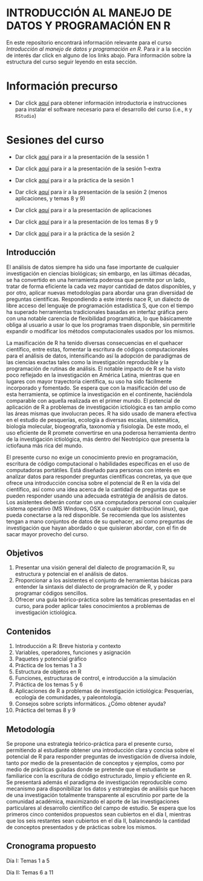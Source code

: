 # INTRODUCCIÓN AL MANEJO DE DATOS Y PROGRAMACIÓN EN R

En este repositorio encontrará información relevante para el curso *Introducción al manejo de datos y programación en R*. Para ir a la sección de interés dar click en alguno de los links abajo. Para información sobre la estructura del curso seguir leyendo en esta sección.

# Información precurso
* Dar click [aquí](https://github.com/gaballench/Intro2R/blob/master/Precurso.Rmd) para obtener información introductoria e instrucciones para instalar el software necesario para el desarrollo del curso (i.e., `R` y `RStudio`)

# Sesiones del curso

* Dar click [aquí](https://github.com/gaballench/Intro2R/blob/master/Session1.md) para ir a la presentación de la sessión 1

* Dar click [aquí](https://github.com/gaballench/Intro2R/blob/master/Session1Extra.md) para ir a la presentación de la sesión 1-extra

* Dar click [aquí](https://github.com/gaballench/Intro2R/blob/master/Session1Practice.md) para ir a la práctica de la sesión 1

* Dar click [aquí](https://github.com/gaballench/Intro2R/blob/master/Session2.md) para ir a la presentación de la sesión 2 (menos aplicaciones, y temas 8 y 9)

* Dar click [aquí]() para ir a la presentación de aplicaciones

* Dar click [aquí]() para ir a la presentación de los temas 8 y 9

* Dar click [aquí]() para ir a la práctica de la sesión 2



## Introducción

El análisis de datos siempre ha sido una fase importante de cualquier investigación en ciencias biológicas; sin embargo, en las últimas décadas, se ha convertido en una herramienta poderosa que permite por un lado, tratar de forma eficiente la cada vez mayor cantidad de datos disponibles, y por otro, aplicar nuevas metodologías para abordar una gran diversidad de preguntas científicas. Respondiendo a este interés nace R, un dialecto de libre acceso del lenguaje de programación estadística S, que con el tiempo ha superado herramientas tradicionales basadas en interfaz gráfica pero con una notable carencia de flexibilidad programática, lo que básicamente obliga al usuario a usar lo que los programas traen disponible, sin permitirle expandir o modificar los métodos computacionales usados por los mismos.

La masificación de R ha tenido diversas consecuencias en el quehacer científico, entre estas, fomentar la escritura de códigos computacionales para el análisis de datos, intensificando así la adopción de paradigmas de las ciencias exactas tales como la investigación reproducible y la programación de rutinas de análisis. El notable impacto de R se ha visto poco reflejado en la investigación en América Latina, mientras que en lugares con mayor trayectoria científica, su uso ha sido fácilmente incorporado y fomentado. Se espera que con la masificación del uso de esta herramienta, se optimice la investigación en el continente, haciéndola comparable con aquella realizada en el primer mundo. El potencial de aplicación de R a problemas de investigación ictiológica es tan amplio como las áreas mismas que involucran peces. R ha sido usado de manera efectiva en el estudio de pesquerías, ecología a diversas escalas, sistemática, biología molecular, biogeografía, taxonomía y fisiología. De este modo, el uso eficiente de R promete convertirse en una poderosa herramienta dentro de la investigación ictiológica, más dentro del Neotrópico que presenta la ictiofauna más rica del mundo.

El presente curso no exige un conocimiento previo en programación, escritura de código computacional o habilidades específicas en el uso de computadoras portátiles. Está diseñado para personas con interés en analizar datos para responder preguntas científicas concretas, ya que que ofrece una introducción concisa sobre el potencial de R en la vida del científico, así como una idea acerca de la cantidad de preguntas que se pueden responder usando una adecuada estratégia de análisis de datos. Los asistentes deberán contar con una computadora personal con cualquier sistema operativo (MS Windows, OSX o cualquier distribución linux), que pueda conectarse a la red disponible. Se recomienda que los asistentes tengan a mano conjuntos de datos de su quehacer, así como preguntas de investigación que hayan abordado o que quisieran abordar, con el fin de sacar mayor provecho del curso.

## Objetivos

1. Presentar una visión general del dialecto de programación R, su estructura y potencial en el análisis de datos.
2. Proporcionar a los asistentes el conjunto de herramientas básicas para entender la sintaxis del dialecto de programación de R, y poder programar códigos sencillos.
3. Ofrecer una guía teórico-práctica sobre las temáticas presentadas en el curso, para poder aplicar tales conocimientos a problemas de investigación ictiológica.

## Contenidos

1. Introducción a R: Breve historia y contexto
2. Variables, operadores, funciones y asignación
3. Paquetes y potencial gráfico
4. Práctica de los temas 1 a 3
5. Estructura de objetos en R
6. Funciones, estructuras de control, e introducción a la simulación
7. Práctica de los temas 5 y 6
8. Aplicaciones de R a problemas de investigación ictiológica: Pesquerías, ecología de comunidades, y paleontología.
9. Consejos sobre scripts informáticos. ¿Cómo obtener ayuda?
10. Práctica del temas 8 y 9

## Metodología

Se propone una estrategia teórico-práctica para el presente curso, permitiendo al estudiante obtener una introducción clara y concisa sobre el potencial de R para responder preguntas de investigación de diversa indole, tanto por medio de la presentación de conceptos y ejemplos, como por medio de prácticas guiadas donde se pretende que el estudiante se familiarice con la escritura de código estructurado, limpio y eficiente en R. Se presentará además el paradigma de investigación reproducible como mecanismo para disponibilizar los datos y estrategias de análisis que hacen de una investigación totalmente transparente al escrutinio por parte de la comunidad académica, maximizando el aporte de las investigaciones particulares al desarrollo científico del campo de estudio. Se espera que los primeros cinco contenidos propuestos sean cubiertos en el día I, mientras que los seis restantes sean cubiertos en el día II, balanceando la cantidad de conceptos presentados y de prácticas sobre los mismos.

## Cronograma propuesto

Día I: Temas 1 a 5

Día II: Temas 6 a 11
